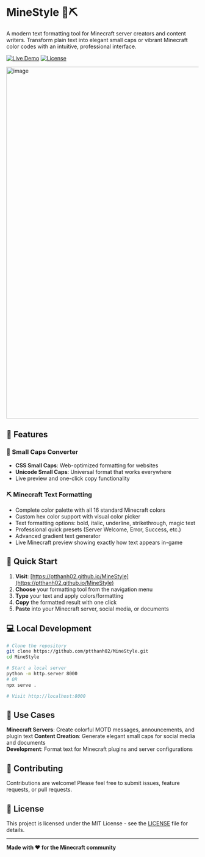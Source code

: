 # MineStyle 🎨⛏️

A modern text formatting tool for Minecraft server creators and content writers. Transform plain text into elegant small caps or vibrant Minecraft color codes with an intuitive, professional interface.

[![Live Demo](https://img.shields.io/badge/Live%20Demo-Visit%20Website-blue)](https://ptthanh02.github.io/MineStyle)
[![License](https://img.shields.io/badge/License-MIT-yellow)](LICENSE)

<img width="1919" height="923" alt="image" src="https://github.com/user-attachments/assets/e34a3b89-0b80-4516-a26e-2b5fedc145ed" />

## 🌟 Features

### 📝 Small Caps Converter
- **CSS Small Caps**: Web-optimized formatting for websites
- **Unicode Small Caps**: Universal format that works everywhere
- Live preview and one-click copy functionality

### ⛏️ Minecraft Text Formatting
- Complete color palette with all 16 standard Minecraft colors
- Custom hex color support with visual color picker
- Text formatting options: bold, italic, underline, strikethrough, magic text
- Professional quick presets (Server Welcome, Error, Success, etc.)
- Advanced gradient text generator
- Live Minecraft preview showing exactly how text appears in-game

## 🚀 Quick Start

1. **Visit**: [https://ptthanh02.github.io/MineStyle](https://ptthanh02.github.io/MineStyle)
2. **Choose** your formatting tool from the navigation menu
3. **Type** your text and apply colors/formatting
4. **Copy** the formatted result with one click
5. **Paste** into your Minecraft server, social media, or documents

## 💻 Local Development

```bash
# Clone the repository
git clone https://github.com/ptthanh02/MineStyle.git
cd MineStyle

# Start a local server
python -m http.server 8000
# OR
npx serve .

# Visit http://localhost:8000
```

## 🎯 Use Cases

**Minecraft Servers**: Create colorful MOTD messages, announcements, and plugin text
**Content Creation**: Generate elegant small caps for social media and documents  
**Development**: Format text for Minecraft plugins and server configurations

## 🤝 Contributing

Contributions are welcome! Please feel free to submit issues, feature requests, or pull requests.

## 📄 License

This project is licensed under the MIT License - see the [LICENSE](LICENSE) file for details.

---

**Made with ❤️ for the Minecraft community**
